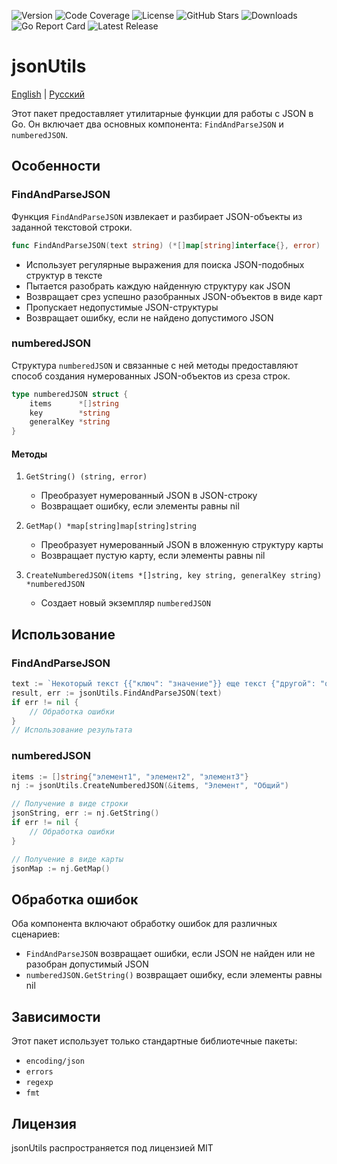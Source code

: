 ![Version](https://img.shields.io/badge/Version-1.0.0-blue)
![Code Coverage](https://img.shields.io/codecov/c/github/Your-RoGr/jsonUtils)
![License](https://img.shields.io/github/license/Your-RoGr/jsonUtils)
![GitHub Stars](https://img.shields.io/github/stars/Your-RoGr/jsonUtils?style=social)
![Downloads](https://img.shields.io/github/downloads/Your-RoGr/jsonUtils/total)
![Go Report Card](https://goreportcard.com/badge/Your-RoGr/jsonUtils)
![Latest Release](https://img.shields.io/github/v/release/Your-RoGr/jsonUtils)

# jsonUtils

[English](README.md) | [Русский](README.ru.md)

Этот пакет предоставляет утилитарные функции для работы с JSON в Go. Он включает два основных компонента: `FindAndParseJSON` и `numberedJSON`.

## Особенности

### FindAndParseJSON

Функция `FindAndParseJSON` извлекает и разбирает JSON-объекты из заданной текстовой строки.

```go
func FindAndParseJSON(text string) (*[]map[string]interface{}, error)
```

- Использует регулярные выражения для поиска JSON-подобных структур в тексте
- Пытается разобрать каждую найденную структуру как JSON
- Возвращает срез успешно разобранных JSON-объектов в виде карт
- Пропускает недопустимые JSON-структуры
- Возвращает ошибку, если не найдено допустимого JSON

### numberedJSON

Структура `numberedJSON` и связанные с ней методы предоставляют способ создания нумерованных JSON-объектов из среза строк.

```go
type numberedJSON struct {
    items      *[]string
    key        *string
    generalKey *string
}
```

#### Методы

1. `GetString() (string, error)`
   - Преобразует нумерованный JSON в JSON-строку
   - Возвращает ошибку, если элементы равны nil

2. `GetMap() *map[string]map[string]string`
   - Преобразует нумерованный JSON в вложенную структуру карты
   - Возвращает пустую карту, если элементы равны nil

3. `CreateNumberedJSON(items *[]string, key string, generalKey string) *numberedJSON`
   - Создает новый экземпляр `numberedJSON`

## Использование

### FindAndParseJSON

```go
text := `Некоторый текст {{"ключ": "значение"}} еще текст {"другой": "объект"}`
result, err := jsonUtils.FindAndParseJSON(text)
if err != nil {
    // Обработка ошибки
}
// Использование результата
```

### numberedJSON

```go
items := []string{"элемент1", "элемент2", "элемент3"}
nj := jsonUtils.CreateNumberedJSON(&items, "Элемент", "Общий")

// Получение в виде строки
jsonString, err := nj.GetString()
if err != nil {
    // Обработка ошибки
}

// Получение в виде карты
jsonMap := nj.GetMap()
```

## Обработка ошибок

Оба компонента включают обработку ошибок для различных сценариев:

- `FindAndParseJSON` возвращает ошибки, если JSON не найден или не разобран допустимый JSON
- `numberedJSON.GetString()` возвращает ошибку, если элементы равны nil

## Зависимости

Этот пакет использует только стандартные библиотечные пакеты:

- `encoding/json`
- `errors`
- `regexp`
- `fmt`

## Лицензия

jsonUtils распространяется под лицензией MIT
